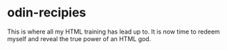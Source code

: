 # odin-recipies
This is where all my HTML training has lead up to. It is now time to redeem myself and reveal the true power of an HTML god.
